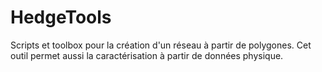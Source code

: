 HedgeTools
==========

Scripts et toolbox pour la création d'un réseau à partir de polygones. Cet outil permet aussi la caractérisation à partir de données physique.
